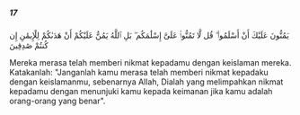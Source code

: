 ##### 17

<span class="ayah">يَمُنُّونَ عَلَيْكَ أَنْ أَسْلَمُوا۟ ۖ قُل لَّا تَمُنُّوا۟ عَلَىَّ إِسْلَٰمَكُم ۖ بَلِ ٱللَّهُ يَمُنُّ عَلَيْكُمْ أَنْ هَدَىٰكُمْ لِلْإِيمَٰنِ إِن كُنتُمْ صَٰدِقِينَ</span>

<span class="ayah_translation">Mereka merasa telah memberi nikmat kepadamu dengan keislaman mereka. Katakanlah: "Janganlah kamu merasa telah memberi nikmat kepadaku dengan keislamanmu, sebenarnya Allah, Dialah yang melimpahkan nikmat kepadamu dengan menunjuki kamu kepada keimanan jika kamu adalah orang-orang yang benar".</span>
